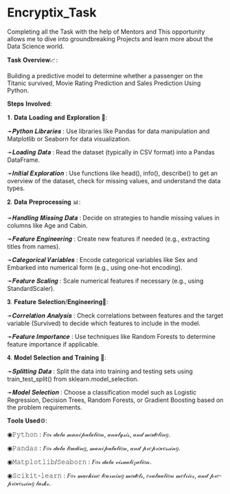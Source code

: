 # Encryptix_Task
Completing all the Task with the help of Mentors and This opportunity allows me to dive into groundbreaking Projects and learn more about the Data Science world.

𝐓𝐚𝐬𝐤 𝐎𝐯𝐞𝐫𝐯𝐢𝐞𝐰📈:

Building a predictive model to determine whether a passenger on the Titanic survived, Movie Rating Prediction and Sales Prediction Using Python.

𝐒𝐭𝐞𝐩𝐬 𝐈𝐧𝐯𝐨𝐥𝐯𝐞𝐝:

𝟏. 𝐃𝐚𝐭𝐚 𝐋𝐨𝐚𝐝𝐢𝐧𝐠 𝐚𝐧𝐝 𝐄𝐱𝐩𝐥𝐨𝐫𝐚𝐭𝐢𝐨𝐧 📩:
 
 ➛𝑷𝒚𝒕𝒉𝒐𝒏 𝑳𝒊𝒃𝒓𝒂𝒓𝒊𝒆𝒔 : Use libraries like Pandas for data manipulation and Matplotlib or Seaborn for data visualization.
 
 ➛𝑳𝒐𝒂𝒅𝒊𝒏𝒈 𝑫𝒂𝒕𝒂 : Read the dataset (typically in CSV format) into a Pandas DataFrame.
 
 ➛𝑰𝒏𝒊𝒕𝒊𝒂𝒍 𝑬𝒙𝒑𝒍𝒐𝒓𝒂𝒕𝒊𝒐𝒏 : Use functions like head(), info(), describe() to get an overview of the dataset, check for missing values, and understand the data types.

𝟐. 𝐃𝐚𝐭𝐚 𝐏𝐫𝐞𝐩𝐫𝐨𝐜𝐞𝐬𝐬𝐢𝐧𝐠 📊:
 
 ➛𝑯𝒂𝒏𝒅𝒍𝒊𝒏𝒈 𝑴𝒊𝒔𝒔𝒊𝒏𝒈 𝑫𝒂𝒕𝒂 : Decide on strategies to handle missing values in columns like Age and Cabin.
 
 ➛𝑭𝒆𝒂𝒕𝒖𝒓𝒆 𝑬𝒏𝒈𝒊𝒏𝒆𝒆𝒓𝒊𝒏𝒈 : Create new features if needed (e.g., extracting titles from names).
 
 ➛𝑪𝒂𝒕𝒆𝒈𝒐𝒓𝒊𝒄𝒂𝒍 𝑽𝒂𝒓𝒊𝒂𝒃𝒍𝒆𝒔 : Encode categorical variables like Sex and Embarked into numerical form (e.g., using one-hot encoding).
 
 ➛𝑭𝒆𝒂𝒕𝒖𝒓𝒆 𝑺𝒄𝒂𝒍𝒊𝒏𝒈 : Scale numerical features if necessary (e.g., using StandardScaler).

𝟑. 𝐅𝐞𝐚𝐭𝐮𝐫𝐞 𝐒𝐞𝐥𝐞𝐜𝐭𝐢𝐨𝐧/𝐄𝐧𝐠𝐢𝐧𝐞𝐞𝐫𝐢𝐧𝐠📍:
 
 ➛𝑪𝒐𝒓𝒓𝒆𝒍𝒂𝒕𝒊𝒐𝒏 𝑨𝒏𝒂𝒍𝒚𝒔𝒊𝒔 : Check correlations between features and the target variable (Survived) to decide which features to include in the model.
 
 ➛𝑭𝒆𝒂𝒕𝒖𝒓𝒆 𝑰𝒎𝒑𝒐𝒓𝒕𝒂𝒏𝒄𝒆 : Use techniques like Random Forests to determine feature importance if applicable.

𝟒. 𝐌𝐨𝐝𝐞𝐥 𝐒𝐞𝐥𝐞𝐜𝐭𝐢𝐨𝐧 𝐚𝐧𝐝 𝐓𝐫𝐚𝐢𝐧𝐢𝐧𝐠 📑:
 
 ➛𝑺𝒑𝒍𝒊𝒕𝒕𝒊𝒏𝒈 𝑫𝒂𝒕𝒂 : Split the data into training and testing sets using train_test_split() from sklearn.model_selection.
 
 ➛𝑴𝒐𝒅𝒆𝒍 𝑺𝒆𝒍𝒆𝒄𝒕𝒊𝒐𝒏 : Choose a classification model such as Logistic Regression, Decision Trees, Random Forests, or Gradient Boosting based on the problem requirements.

 𝐓𝐨𝐨𝐥𝐬 𝐔𝐬𝐞𝐝⚙️:
 
 ◉𝙿𝚢𝚝𝚑𝚘𝚗 : 𝐹𝑜𝓇 𝒹𝒶𝓉𝒶 𝓂𝒶𝓃𝒾𝓅𝓊𝓁𝒶𝓉𝒾𝑜𝓃, 𝒶𝓃𝒶𝓁𝓎𝓈𝒾𝓈, 𝒶𝓃𝒹 𝓂𝑜𝒹𝑒𝓁𝒾𝓃𝑔.
 
 ◉𝙿𝚊𝚗𝚍𝚊𝚜 : 𝐹𝑜𝓇 𝒹𝒶𝓉𝒶 𝓁𝑜𝒶𝒹𝒾𝓃𝑔, 𝓂𝒶𝓃𝒾𝓅𝓊𝓁𝒶𝓉𝒾𝑜𝓃, 𝒶𝓃𝒹 𝓅𝓇𝑒𝓅𝓇𝑜𝒸𝑒𝓈𝓈𝒾𝓃𝑔.
 
 ◉𝙼𝚊𝚝𝚙𝚕𝚘𝚝𝚕𝚒𝚋/𝚂𝚎𝚊𝚋𝚘𝚛𝚗 : 𝐹𝑜𝓇 𝒹𝒶𝓉𝒶 𝓋𝒾𝓈𝓊𝒶𝓁𝒾𝓏𝒶𝓉𝒾𝑜𝓃.
 
 ◉𝚂𝚌𝚒𝚔𝚒𝚝-𝚕𝚎𝚊𝚛𝚗 : 𝐹𝑜𝓇 𝓂𝒶𝒸𝒽𝒾𝓃𝑒 𝓁𝑒𝒶𝓇𝓃𝒾𝓃𝑔 𝓂𝑜𝒹𝑒𝓁𝓈, 𝑒𝓋𝒶𝓁𝓊𝒶𝓉𝒾𝑜𝓃 𝓂𝑒𝓉𝓇𝒾𝒸𝓈, 𝒶𝓃𝒹 𝓅𝓇𝑒-𝓅𝓇𝑜𝒸𝑒𝓈𝓈𝒾𝓃𝑔 𝓉𝒶𝓈𝓀𝓈.
